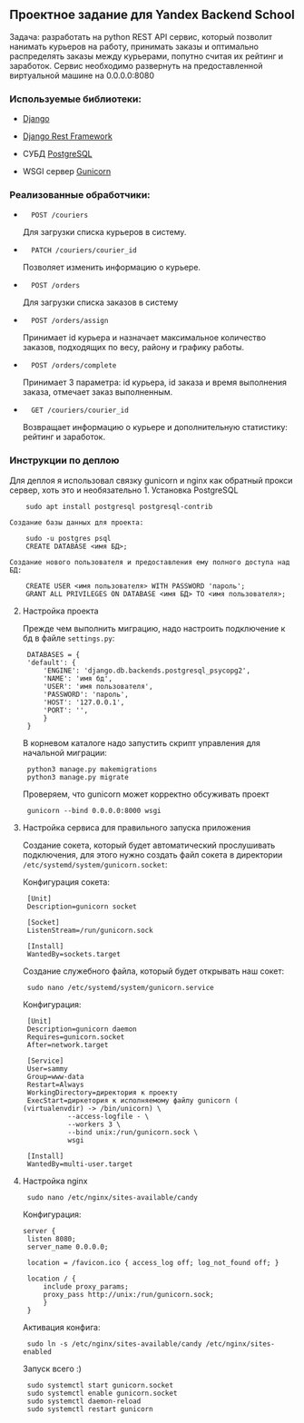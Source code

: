 <h2>Проектное задание для Yandex Backend School</h2>
Задача: разработать на python REST API сервис, который позволит нанимать курьеров на работу, принимать заказы и оптимально распределять заказы между курьерами, попутно считая их рейтинг и заработок.
Сервис необходимо развернуть на предоставленной виртуальной машине на 0.0.0.0:8080
</br>


<h3>Используемые библиотеки:</h3>

* [Django](https://www.djangoproject.com/)

* [Django Rest Framework](https://www.django-rest-framework.org/)

* СУБД [PostgreSQL](https://www.postgresql.org/)

* WSGI сервер [Gunicorn](https://gunicorn.org/)

<h3>Реализованные обработчики:</h3>

*       POST /couriers
  Для загрузки списка курьеров в систему.
*       PATCH /couriers/courier_id
  Позволяет изменить информацию о курьере.
*       POST /orders
  Для загрузки списка заказов в систему
*       POST /orders/assign
  Принимает id курьера и назначает максимальное количество заказов, подходящих по весу, району и графику работы.
*       POST /orders/complete
  Принимает 3 параметра: id курьера, id заказа и время выполнения заказа, отмечает заказ выполненным.
*       GET /couriers/courier_id
  Возвращает информацию о курьере и дополнительную статистику: рейтинг и заработок.


<h3>Инструкции по деплою</h3>
Для деплоя я использовал связку gunicorn и nginx как обратный прокси сервер, хоть это и необязательно
1. Установка PostgreSQL

        sudo apt install postgresql postgresql-contrib
    
    Создание базы данных для проекта:
   
        sudo -u postgres psql
        CREATE DATABASE <имя БД>;

    Создание нового пользователя и предоставления ему полного доступа над БД:
   
        CREATE USER <имя пользователя> WITH PASSWORD 'пароль';
        GRANT ALL PRIVILEGES ON DATABASE <имя БД> TO <имя пользователя>;

2. Настройка проекта

    Прежде чем выполнить миграцию, надо настроить подключение к бд в файле `settings.py`:
   
        DATABASES = {
        'default': {
            'ENGINE': 'django.db.backends.postgresql_psycopg2',
            'NAME': 'имя бд',
            'USER': 'имя пользователя',
            'PASSWORD': 'пароль',
            'HOST': '127.0.0.1',
            'PORT': '',
            }
        }

    В корневом каталоге надо запустить скрипт управления для начальной миграции:
   
        python3 manage.py makemigrations
        python3 manage.py migrate

    Проверяем, что gunicorn может корректно обсуживать проект

        gunicorn --bind 0.0.0.0:8000 wsgi

3. Настройка сервиса для правильного запуска приложения

    Создание сокета, который будет автоматический прослушивать подключения, для этого нужно создать файл сокета в директории `/etc/systemd/system/gunicorn.socket`:
   
    Конфигурация сокета:
   
        [Unit]
        Description=gunicorn socket
        
        [Socket]
        ListenStream=/run/gunicorn.sock
        
        [Install]
        WantedBy=sockets.target

    Создание служебного файла, который будет открывать наш сокет:

        sudo nano /etc/systemd/system/gunicorn.service
    
    Конфигурация:

        [Unit]
        Description=gunicorn daemon
        Requires=gunicorn.socket
        After=network.target
        
        [Service]
        User=sammy
        Group=www-data
        Restart=Always
        WorkingDirectory=директория к проекту
        ExecStart=диркетория к исполняемому файлу gunicorn ( (virtualenvdir) -> /bin/unicorn) \
                  --access-logfile - \
                  --workers 3 \
                  --bind unix:/run/gunicorn.sock \
                  wsgi
        
        [Install]
        WantedBy=multi-user.target

4. Настройка nginx

        sudo nano /etc/nginx/sites-available/candy

   Конфигурация:

       server {
        listen 8080;
        server_name 0.0.0.0;
    
        location = /favicon.ico { access_log off; log_not_found off; }
    
        location / {
            include proxy_params;
            proxy_pass http://unix:/run/gunicorn.sock;
            }
        }
    Активация конфига:
   
        sudo ln -s /etc/nginx/sites-available/candy /etc/nginx/sites-enabled

    Запуск всего :)

        sudo systemctl start gunicorn.socket
        sudo systemctl enable gunicorn.socket
        sudo systemctl daemon-reload
        sudo systemctl restart gunicorn